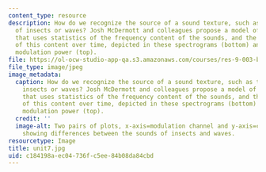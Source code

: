 ```yaml
---
content_type: resource
description: How do we recognize the source of a sound texture, such as the sound
  of insects or waves? Josh McDermott and colleagues propose a model of this process
  that uses statistics of the frequency content of the sounds, and the modulation
  of this content over time, depicted in these spectrograms (bottom) and plots of
  modulation power (top).
file: https://ol-ocw-studio-app-qa.s3.amazonaws.com/courses/res-9-003-brains-minds-and-machines-summer-course-summer-2015/c184198aec04736fc5ee84b08da84cbd_unit7.jpg
file_type: image/jpeg
image_metadata:
  caption: How do we recognize the source of a sound texture, such as the sound of
    insects or waves? Josh McDermott and colleagues propose a model of this process
    that uses statistics of the frequency content of the sounds, and the modulation
    of this content over time, depicted in these spectrograms (bottom) and plots of
    modulation power (top).
  credit: ''
  image-alt: Two pairs of plots, x-axis=modulation channel and y-axis=cochlear channel,
    showing differences between the sounds of insects and waves.
resourcetype: Image
title: unit7.jpg
uid: c184198a-ec04-736f-c5ee-84b08da84cbd
---
```

